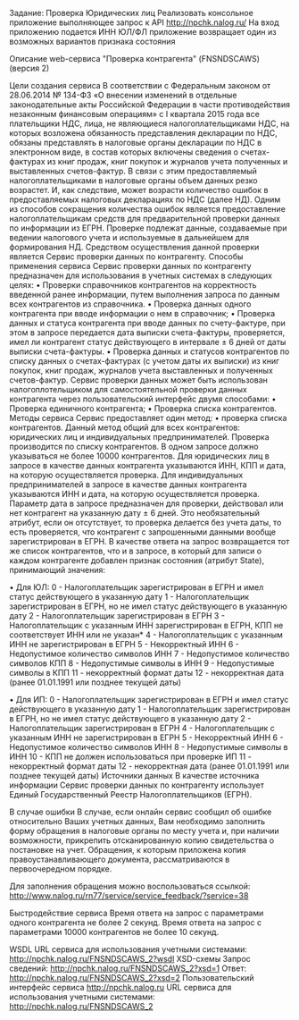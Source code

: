 Задание: Проверка Юридических лиц
Реализовать консольное приложение выполняющее запрос к API http://npchk.nalog.ru/ На вход приложению подается ИНН ЮЛ/ФЛ приложение возвращает один из возможных вариантов признака состояния

Описание web-сервиса "Проверка контрагента" (FNSNDSCAWS) (версия 2)

Цели создания сервиса
В соответствии с Федеральным законом от 28.06.2014 № 134-ФЗ «О внесении изменений в отдельные законодательные акты Российской Федерации в части противодействия незаконным финансовым операциям» с I квартала 2015 года все плательщики НДС, лица, не являющиеся налогоплательщиками НДС, на которых возложена обязанность представления декларации по НДС, обязаны представлять в налоговые органы декларации по НДС в электронном виде, в состав которых включены сведения о счетах-фактурах из книг продаж, книг покупок и журналов учета полученных и выставленных счетов-фактур. В связи с этим предоставляемый налогоплательщиками в налоговые органы объем данных резко возрастет. И, как следствие, может возрасти количество ошибок в предоставляемых налоговых декларациях по НДС (далее НД). Одним из способов сокращения количества ошибок является предоставление налогоплательщикам средств для предварительной проверки данных по информации из ЕГРН. Проверке подлежат данные, создаваемые при ведении налогового учета и используемые в дальнейшем для формирования НД. Средством осуществления данной проверки является Сервис проверки данных по контрагенту. Способы применения сервиса Сервис проверки данных по контрагенту предназначен для использования в учетных системах в следующих целях: •	Проверки справочников контрагентов на корректность введенной ранее информации, путем выполнения запроса по данным всех контрагентов из справочника. •	Проверка данных одного контрагента при вводе информации о нем в справочник; •	Проверка данных и статуса контрагента при вводе данных по счету-фактуре, при этом в запросе передается дата выписки счета-фактуры, проверяется, имел ли контрагент статус действующего в интервале ± 6 дней от даты выписки счета-фактуры. •	Проверка данных и статусов контрагентов по списку данных о счетах-фактурах (с учетом даты их выписки) из книг покупок, книг продаж, журналов учета выставленных и полученных счетов-фактур. Сервис проверки данных может быть использован налогоплотельщиком для самостоятельной проверки данных контрагента через пользовательский интерфейс двумя способами: •	Проверка единичного контрагента; •	Проверка списка контрагентов. Методы сервиса Сервис предоставляет один метод: • проверка списка контрагентов. Данный метод общий для всех контрагентов: юридических лиц и индивидуальных предпринимателей. Проверка производится по списку контрагентов. В одном запросе должно указываться не более 10000 контрагентов. Для юридических лиц в запросе в качестве данных контрагента указываются ИНН, КПП и дата, на которую осуществляется проверка. Для индивидуальных предпринимателей в запросе в качестве данных контрагента указываются ИНН и дата, на которую осуществляется проверка. Параметр дата в запросе предназначен для проверки, действовал или нет контрагент на указанную дату ± 6 дней. Это необязательный атрибут, если он отсутствует, то проверка делается без учета даты, то есть проверяется, что контрагент с запрошенными данными вообще зарегистрирован в ЕГРН. В качестве ответа на запрос возвращается тот же список контрагентов, что и в запросе, в который для записи о каждом контрагенте добавлен признак состояния (атрибут State), принимающий значения:

•	Для ЮЛ:
0 - Налогоплательщик зарегистрирован в ЕГРН и имел статус действующего в указанную дату 1 - Налогоплательщик зарегистрирован в ЕГРН, но не имел статус действующего в указанную дату 2 - Налогоплательщик зарегистрирован в ЕГРН 3 - Налогоплательщик с указанным ИНН зарегистрирован в ЕГРН, КПП не соответствует ИНН или не указан* 4 - Налогоплательщик с указанным ИНН не зарегистрирован в ЕГРН 5 - Некорректный ИНН 6 - Недопустимое количество символов ИНН 7 - Недопустимое количество символов КПП 8 - Недопустимые символы в ИНН 9 - Недопустимые символы в КПП 11 - некорректный формат даты 12 - некорректная дата (ранее 01.01.1991 или позднее текущей даты)

•	Для ИП:
0 - Налогоплательщик зарегистрирован в ЕГРН и имел статус действующего в указанную дату 1 - Налогоплательщик зарегистрирован в ЕГРН, но не имел статус действующего в указанную дату 2 - Налогоплательщик зарегистрирован в ЕГРН 4 - Налогоплательщик с указанным ИНН не зарегистрирован в ЕГРН 5 - Некорректный ИНН 6 - Недопустимое количество символов ИНН 8 - Недопустимые символы в ИНН 10 - КПП не должен использоваться при проверке ИП 11 - некорректный формат даты 12 - некорректная дата (ранее 01.01.1991 или позднее текущей даты) Источники данных В качестве источника информации Сервис проверки данных по контрагенту использует Единый Государственный Реестр Налогоплательщиков (ЕГРН).

В случае ошибки
В случае, если онлайн сервис сообщил об ошибке относительно Ваших учетных данных, Вам необходимо заполнить форму обращения в налоговые органы по месту учета и, при наличии возможности, прикрепить отсканированную копию свидетельства о постановке на учет. Обращения, к которым приложена копия правоустанавливающего документа, рассматриваются в первоочередном порядке.

Для заполнения обращения можно воспользоваться ссылкой: http://www.nalog.ru/rn77/service/service_feedback/?service=38

Быстродействие сервиса Время ответа на запрос с параметрами одного контрагента не более 2 секунд. Время ответа на запрос с параметрами 10000 контрагентов не более 10 секунд.

WSDL
URL сервиса для использования учетными системами: http://npchk.nalog.ru/FNSNDSCAWS_2?wsdl
XSD-схемы Запрос сведений: http://npchk.nalog.ru/FNSNDSCAWS_2?xsd=1 Ответ: http://npchk.nalog.ru/FNSNDSCAWS_2?xsd=2
Пользовательский интерфейс сервиса http://npchk.nalog.ru
URL сервиса для использования учетными системами: http://npchk.nalog.ru/FNSNDSCAWS_2
